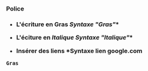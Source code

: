 <h3>Police<h3/> 

* L'écriture en **Gras**
	*Syntaxe "Gras"**

* L'éciture en *Italique*
	*Syntaxe "Italique"**

* Insérer des liens
	*Syntaxe lien google.com

<code>**Gras**</code>

